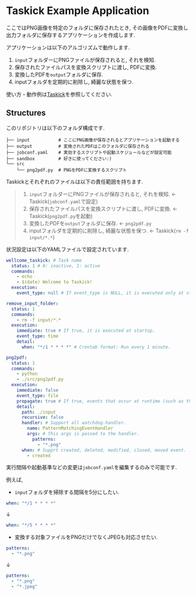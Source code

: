 # Taskick Example Application

ここではPNG画像を特定のフォルダに保存されたとき, その画像をPDFに変換し出力フォルダに保存するアプリケーションを作成します.

アプリケーションは以下のアルゴリズムで動作します.

1. `input`フォルダーにPNGファイルが保存されると, それを検知.
2. 保存されたファイルパスを変換スクリプトに渡し, PDFに変換.
3. 変換したPDFを`output`フォルダに保存.
4. inputフォルダを定期的に削除し, 綺麗な状態を保つ.

使い方・動作例は[Taskick](https://github.com/kappa000/taskick-example.git)を参照してください.

## Structures

このリポジトリは以下のフォルダ構成です.

```text
├── input           # ここにPNG画像が保存されるとアプリケーションを起動する
├── output          # 変換されたPDFはこのフォルダに保存される
├── jobconf.yaml    # 実効するスクリプトや起動スケジュールなどが設定可能
├── sandbox         # 好きに使ってください:)
└── src
    └── png2pdf.py  # PNGをPDFに変換するスクリプト
```

Taskickとそれぞれのファイルは以下の責任範囲を持ちます.

> 1. `input`フォルダーにPNGファイルが保存されると, それを検知. <- Taskick(`jobconf.yaml`で設定)
> 2. 保存されたファイルパスを変換スクリプトに渡し, PDFに変換. <- Taskick(`png2pdf.py`を起動)
> 3. 変換したPDFを`output`フォルダに保存. <- `png2pdf.py`
> 4. inputフォルダを定期的に削除し, 綺麗な状態を保つ. <- Taskick(`rm -f input/*.*`)

状況設定は以下のYAMLファイルで設定されています.

```yaml
wellcome_taskick: # Task name
  status: 1 # 0: inactive, 1: active
  commands:
    - echo
    - $(date) Welcome to Taskick!
  execution:
    event_type: null # If event_type is NULL, it is executed only at startup.

remove_input_folder:
  status: 1
  commands:
    - rm -f input/*.*
  execution:
    immediate: true # If true, it is executed at startup.
    event_type: time
    detail:
      when: "*/1 * * * *" # Crontab format: Run every 1 minute.

png2pdf:
  status: 1
  commands:
    - python
    - ./src/png2pdf.py
  execution:
    immediate: false
    event_type: file
    propagate: true # If true, events that occur at runtime (such as the path of an edited file) are passed to the running script.
    detail:
      path: ./input
      recursive: false
      handler: # Support all watchdog.handler.
        name: PatternMatchingEventHandler
        args: # This args is passed to the handler.
          patterns:
            - "*.png"
      when: # Supprt created, deleted, modified, closed, moved event.
        - created
```

実行間隔や起動基準などの変更は`jobconf.yaml`を編集するのみで可能です.

例えば,

- `input`フォルダを掃除する間隔を5分にしたい.

```yaml
when: "*/1 * * * *"
```

↓

```yaml
when: "*/5 * * * *"
```

- 変換する対象ファイルをPNGだけでなくJPEGも対応させたい.

```yaml
patterns:
  - "*.png"
```

↓

```yaml
patterns:
  - "*.png"
  - "*.jpeg"
